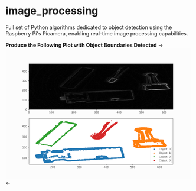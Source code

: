 # image_processing
Full set of Python algorithms dedicated to object detection using the Raspberry Pi's Picamera, enabling real-time image processing capabilities.

**Produce the Following Plot with Object Boundaries Detected**
-> ![Image](dbscan_demo_github.png)<-
